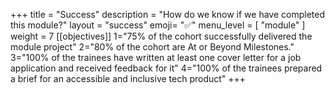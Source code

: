 +++
title = "Success"
description = "How do we know if we have completed this module?"
layout = "success"
emoji= "✅"
menu_level = [ "module" ]
weight = 7
[[objectives]]
1="75% of the cohort successfully delivered the module project"
2="80% of the cohort are At or Beyond Milestones."
3="100% of the trainees have written at least one cover letter for a job application and received feedback for it"
4="100% of the trainees prepared a brief for an accessible and inclusive tech product"
+++
